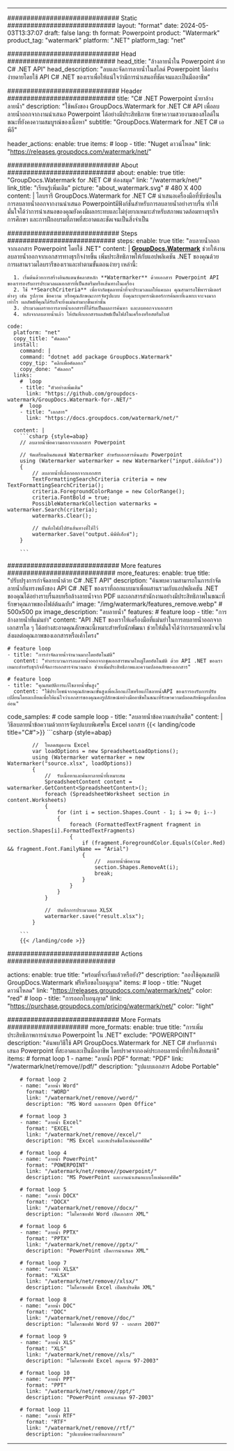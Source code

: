 
---
############################# Static ############################
layout: "format"
date:  2024-05-03T13:37:07
draft: false
lang: th
format: Powerpoint
product: "Watermark"
product_tag: "watermark"
platform: ".NET"
platform_tag: "net"

############################# Head ############################
head_title: "ล้างลายน้ำใน Powerpoint ด้วย C# .NET API"
head_description: "ลบและจัดการลายน้ำในสไลด์ Powerpoint ได้อย่างง่ายดายโดยใช้ API C# .NET ของเราเพื่อให้แน่ใจว่ามีการนำเสนอที่ชัดเจนและเป็นมืออาชีพ"

############################# Header ############################
title: "C# .NET Powerpoint น้ำยาล้างลายน้ำ" 
description: "ใช้พลังของ GroupDocs.Watermark for .NET C# API เพื่อลบลายน้ำออกจากงานนำเสนอ Powerpoint ได้อย่างมีประสิทธิภาพ รักษาความสวยงามของสไลด์ในขณะที่ยังคงความสมบูรณ์ของเนื้อหา"
subtitle: "GroupDocs.Watermark for .NET C# เอพีอี" 

header_actions:
  enable: true
  items:
    #  loop
    - title: "Nuget ดาวน์โหลด"
      link: "https://releases.groupdocs.com/watermark/net/"
      
############################# About ############################
about:
    enable: true
    title: "GroupDocs.Watermark for .NET C# ห้องสมุด"
    link: "/watermark/net/"
    link_title: "เรียนรู้เพิ่มเติม"
    picture: "about_watermark.svg" # 480 X 400
    content: |
       ไลบรารี GroupDocs.Watermark for .NET C# นำเสนอเครื่องมือที่ซับซ้อนในการลบลายน้ำออกจากงานนำเสนอ Powerpointมีฟังก์ชั่นสำหรับการลบลายน้ำอย่างราบรื่น ทำให้มั่นใจได้ว่าการนำเสนอของคุณยังคงมีผลกระทบและไม่ยุ่งยากเหมาะสำหรับสภาพแวดล้อมทางธุรกิจ การศึกษา และการฝึกอบรมที่ภาพที่สะอาดและชัดเจนเป็นสิ่งจำเป็น

############################# Steps ############################
steps:
    enable: true
    title: "ลบลายน้ำออกจากเอกสาร Powerpoint โดยใช้ .NET"
    content: |
      **[GroupDocs.Watermark](https://products.groupdocs.com/watermark/net/)** ช่วยให้งานลบลายน้ำออกจากเอกสารทางธุรกิจง่ายขึ้น เพิ่มประสิทธิภาพให้กับแอปพลิเคชัน .NET ของคุณด้วยการผสานรวมไลบรารีของเราและทำตามขั้นตอนง่ายๆ เหล่านี้:
      
      1. เริ่มต้นด้วยการสร้างอินสแตนซ์คลาสหลัก **Watermarker** ด้วยเอกสาร Powerpoint API ของเรารองรับการประมวลผลเอกสารที่เป็นสตรีมหรือเส้นทางในเครื่อง
      2. ใช้ **SearchCriteria** เพื่อจำกัดชุดลายน้ำที่จะประมวลผลให้แคบลง คุณสามารถใช้พารามิเตอร์ต่างๆ เช่น รูปภาพ ข้อความ หรือคุณลักษณะการจัดรูปแบบ ยิ่งคุณระบุพารามิเตอร์การค้นหาที่เฉพาะเจาะจงมากเท่าไร ผลลัพธ์ที่คุณได้รับก็จะยิ่งแม่นยำมากขึ้นเท่านั้น
      3. ประมวลผลรายการลายน้ำเอกสารที่ได้รับเป็นผลการค้นหา และลบออกจากเอกสาร
      4. หลังจากลบลายน้ำแล้ว ให้บันทึกเอกสารผลลัพธ์เป็นไฟล์ในเครื่องหรือสตรีมไบต์
   
    code:
      platform: "net"
      copy_title: "คัดลอก"
      install:
        command: |
        command: "dotnet add package GroupDocs.Watermark"
        copy_tip: "คลิกเพื่อคัดลอก"
        copy_done: "คัดลอก"
      links:
        #  loop
        - title: "ตัวอย่างเพิ่มเติม"
          link: "https://github.com/groupdocs-watermark/GroupDocs.Watermark-for-.NET/"
        #  loop
        - title: "เอกสาร"
          link: "https://docs.groupdocs.com/watermark/net/"
          
      content: |
        ```csharp {style=abap}
        // ลบลายน้ำข้อความออกจากเอกสาร Powerpoint

        // จัดเตรียมอินสแตนซ์ Watermarker สำหรับเอกสารต้นฉบับ Powerpoint
        using (Watermarker watermarker = new Watermarker("input.พีพีทีเอ็กซ์"))
        {
            // ลบลายน้ำที่เลือกออกจากเอกสาร
            TextFormattingSearchCriteria criteria = new TextFormattingSearchCriteria();
            criteria.ForegroundColorRange = new ColorRange();
            criteria.FontBold = true;
            PossibleWatermarkCollection watermarks = watermarker.Search(criteria);
            watermarks.Clear();

            // บันทึกไฟล์ไปยังเส้นทางที่ให้ไว้
            watermarker.Save("output.พีพีทีเอ็กซ์");
        }
        
        ```            

############################# More features ############################
more_features:
  enable: true
  title: "ปรับปรุงการกำจัดลายน้ำด้วย C# .NET API"
  description: "ค้นพบความสามารถในการกำจัดลายน้ำอันทรงพลังของ API C# .NET ของเราที่ออกแบบมาเพื่อผสานรวมกับแอปพลิเคชัน .NET ของคุณได้อย่างราบรื่นลบหรือล้างลายน้ำจาก PDF และเอกสารสำนักงานอย่างมีประสิทธิภาพในขณะที่รักษาคุณภาพของไฟล์ต้นฉบับ"
  image: "/img/watermark/features_remove.webp" # 500x500 px
  image_description: "ลบลายน้ำ"
  features:
    # feature loop
    - title: "การล้างลายน้ำที่แม่นยำ"
      content: "API .NET ของเราให้เครื่องมือที่แม่นยำในการลบลายน้ำออกจากเอกสารใด ๆ ได้อย่างสะอาดคุณลักษณะนี้เหมาะสำหรับนักพัฒนา ช่วยให้มั่นใจได้ว่าการลบลายน้ำจะไม่ส่งผลต่อคุณภาพของเอกสารหรือเค้าโครง"

    # feature loop
    - title: "การกำจัดลายน้ำจำนวนมากโดยอัตโนมัติ"
      content: "ทำกระบวนการลบลายน้ำออกจากชุดเอกสารขนาดใหญ่โดยอัตโนมัติ ด้วย API .NET ของเราเหมาะสำหรับธุรกิจที่จัดการเอกสารจำนวนมาก ช่วยเพิ่มประสิทธิภาพและความปลอดภัยของเอกสาร"

    # feature loop
    - title: "คุณสมบัติการแก้ไขลายน้ำขั้นสูง"
      content: "ใช้ประโยชน์จากคุณลักษณะขั้นสูงเพื่อเลือกแก้ไขหรือแก้ไขลายน้ำAPI ของเรารองรับการปรับเปลี่ยนโดยละเอียดเพื่อให้แน่ใจว่าเอกสารของคุณคงรูปลักษณ์อย่างมืออาชีพในขณะที่รักษาความปลอดภัยข้อมูลที่ละเอียดอ่อน"
      
  code_samples:
    # code sample loop
    - title: "ลบลายน้ำข้อความสเปรดชีต"
      content: |
        วิธีลบลายน้ำข้อความด้วยการจัดรูปแบบพิเศษใน Excel เอกสาร
        {{< landing/code title="C#">}}
        ```csharp {style=abap}
        
            //  โหลดสมุดงาน Excel
            var loadOptions = new SpreadsheetLoadOptions();
            using (Watermarker watermarker = new Watermarker("source.xlsx", loadOptions))
            {
                //  รับเนื้อหาและค้นหาลายน้ำที่เหมาะสม
                SpreadsheetContent content = watermarker.GetContent<SpreadsheetContent>();
                foreach (SpreadsheetWorksheet section in content.Worksheets)
                {
                    for (int i = section.Shapes.Count - 1; i >= 0; i--)
                    {
                        foreach (FormattedTextFragment fragment in section.Shapes[i].FormattedTextFragments)
                        {
                            if (fragment.ForegroundColor.Equals(Color.Red) && fragment.Font.FamilyName == "Arial")
                            {
                                //  ลบลายน้ำข้อความ
                                section.Shapes.RemoveAt(i);
                                break;
                            }
                        }
                    }
                }

                //  บันทึกการประมวลผล XLSX
                watermarker.save("result.xlsx");
            }

        ```
        {{< /landing/code >}}


############################# Actions ############################

actions:
  enable: true
  title: "พร้อมที่จะเริ่มแล้วหรือยัง?"
  description: "ลองใช้คุณสมบัติ GroupDocs.Watermark ฟรีหรือขอใบอนุญาต"
  items:
    #  loop
    - title: "Nuget ดาวน์โหลด"
      link: "https://releases.groupdocs.com/watermark/net/"
      color: "red"
        #  loop
    - title: "การออกใบอนุญาต"
      link: "https://purchase.groupdocs.com/pricing/watermark/net/"
      color: "light"


############################# More Formats #####################
more_formats:
    enable: true
    title: "การเพิ่มประสิทธิภาพการนำเสนอ Powerpoint ใน .NET"
    exclude: "POWERPOINT"
    description: "ค้นพบวิธีใช้ API GroupDocs.Watermark for .NET C# สำหรับการนำเสนอ Powerpoint ที่สะอาดและเป็นมืออาชีพ โดยปราศจากองค์ประกอบลายน้ำที่ทำให้เสียสมาธิ"
    items: 
        # format loop 1
        - name: "ลายน้ำ PDF"
          format: "PDF"
          link: "/watermark/net/remove//pdf/"
          description: "รูปแบบเอกสาร Adobe Portable"

        # format loop 2
        - name: "ลายน้ำ Word"
          format: "WORD"
          link: "/watermark/net/remove//word/"
          description: "MS Word และเอกสาร Open Office"
          
        # format loop 3
        - name: "ลายน้ำ Excel"
          format: "EXCEL"
          link: "/watermark/net/remove//excel/"
          description: "MS Excel และสเปรดชีตโอเพ่นออฟฟิศ"

        # format loop 4
        - name: "ลายน้ำ PowerPoint"
          format: "POWERPOINT"
          link: "/watermark/net/remove//powerpoint/"
          description: "MS PowerPoint และงานนำเสนอแบบโอเพ่นออฟฟิศ"

        # format loop 5
        - name: "ลายน้ำ DOCX"
          format: "DOCX"
          link: "/watermark/net/remove//docx/"
          description: "ไมโครซอฟท์ Word เปิดเอกสาร XML"
          
        # format loop 6
        - name: "ลายน้ำ PPTX"
          format: "PPTX"
          link: "/watermark/net/remove//pptx/"
          description: "PowerPoint เปิดการนำเสนอ XML"
          
        # format loop 7
        - name: "ลายน้ำ XLSX"
          format: "XLSX"
          link: "/watermark/net/remove//xlsx/"
          description: "ไมโครซอฟท์ Excel เปิดสเปรดชีต XML"

        # format loop 8
        - name: "ลายน้ำ DOC"
          format: "DOC"
          link: "/watermark/net/remove//doc/"
          description: "ไมโครซอฟท์ Word 97 - เอกสาร 2007"

        # format loop 9
        - name: "ลายน้ำ XLS"
          format: "XLS"
          link: "/watermark/net/remove//xls/"
          description: "ไมโครซอฟท์ Excel สมุดงาน 97-2003"

        # format loop 10
        - name: "ลายน้ำ PPT"
          format: "PPT"
          link: "/watermark/net/remove//ppt/"
          description: "PowerPoint การนำเสนอ 97-2003"

        # format loop 11
        - name: "ลายน้ำ RTF"
          format: "RTF"
          link: "/watermark/net/remove//rtf/"
          description: "รูปแบบข้อความที่หลากหลาย"

---
